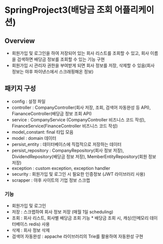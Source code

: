 # SpringProject3(배당금 조회 어플리케이션) 

## Overview
- 회원가입 및 로그인을 하여 저장되어 있는 회사 리스트를 조회할 수 있고, 회사 이름을 검색하면 배당금 정보를 조회할 수 있는 기능 구현
- 회원가입 시 관리자 권한을 부여받게 되면 회사 정보를 저장, 삭제할 수 있음(회사 정보는 야후 파이낸스에서 스크래핑해온 정보)

## 패키지 구성
- config : 설정 파일
- controller : CompanyController(회사 저장, 조회, 검색어 자동완성 등 API), FiananceController(배당금 정보 조회 API)
- service : CompanyService (CompanyController 비즈니스 코드 작성), FinanceService(FinanceController 비즈니스 코드 작성)
- model_constant: final 타입 모음
- model : domain 데이터 
- persist_entity : 데이터베이스에 직접적으로 저장하는 데이터
- persist_repository : CompanyRepository(회사 정보 저장), DividendRepository(배당금 정보 저장), 
                        MemberEntityRepository(회원 정보 저장)
- exception : custom exception, exception handler
- security : 회원가입 및 로그인 시 필요한 인증정보 (JWT 라이브러리 사용)
- scrapper : 야후 사이트의 기업 정보 스크랩

### 기능
- 회원가입 및 로그인
- 저장 : 스크랩하여 회사 정보 저장 (매월 1일 scheduling)
- 조회 : 회사 리스트, 회사별 배당금 조회 기능 * 배당금 조회 시, 캐싱(인메모리 데이터베이스 redis) 사용
- 삭제 : 회사 정보 삭제
- 검색어 자동완성 : appache 라이브러리의 Trie를 활용하여 자동완성 구현
